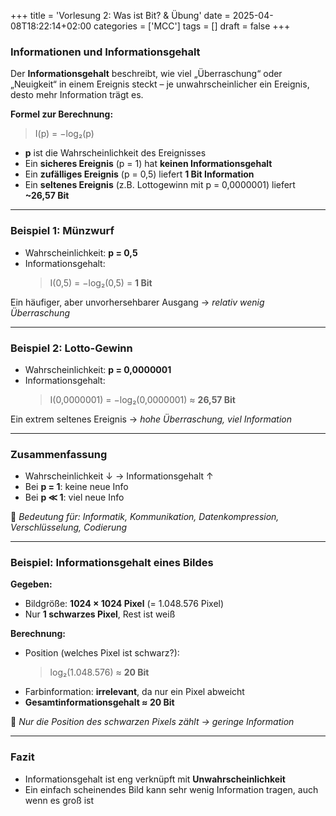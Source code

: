 +++
title = 'Vorlesung 2: Was ist Bit? & Übung'
date = 2025-04-08T18:22:14+02:00
categories = ['MCC']
tags = []
draft = false
+++

### Informationen und Informationsgehalt

Der **Informationsgehalt** beschreibt, wie viel „Überraschung“ oder „Neuigkeit“ in einem Ereignis steckt – je unwahrscheinlicher ein Ereignis, desto mehr Information trägt es.

**Formel zur Berechnung:**

  > I(p) = −log₂(p)

- **p** ist die Wahrscheinlichkeit des Ereignisses  
- Ein **sicheres Ereignis** (p = 1) hat **keinen Informationsgehalt**  
- Ein **zufälliges Ereignis** (p = 0,5) liefert **1 Bit Information**  
- Ein **seltenes Ereignis** (z.B. Lottogewinn mit p = 0,0000001) liefert **~26,57 Bit**

---------------------------------------

### Beispiel 1: Münzwurf

- Wahrscheinlichkeit: **p = 0,5**
- Informationsgehalt:  
  > I(0,5) = −log₂(0,5) = **1 Bit**

Ein häufiger, aber unvorhersehbarer Ausgang → *relativ wenig Überraschung*

---------------------------------------

### Beispiel 2: Lotto-Gewinn

- Wahrscheinlichkeit: **p = 0,0000001**
- Informationsgehalt:  
  > I(0,0000001) = −log₂(0,0000001) ≈ **26,57 Bit**

Ein extrem seltenes Ereignis → *hohe Überraschung, viel Information*

---------------------------------------

### Zusammenfassung

- Wahrscheinlichkeit ↓ → Informationsgehalt ↑  
- Bei **p = 1**: keine neue Info  
- Bei **p ≪ 1**: viel neue Info

📌 *Bedeutung für: Informatik, Kommunikation, Datenkompression, Verschlüsselung, Codierung*

---------------------------------------

### Beispiel: Informationsgehalt eines Bildes

**Gegeben:**
- Bildgröße: **1024 × 1024 Pixel** (= 1.048.576 Pixel)
- Nur **1 schwarzes Pixel**, Rest ist weiß

**Berechnung:**

- Position (welches Pixel ist schwarz?):  
  > log₂(1.048.576) ≈ **20 Bit**
- Farbinformation: **irrelevant**, da nur ein Pixel abweicht
- **Gesamtinformationsgehalt ≈ 20 Bit**

📌 *Nur die Position des schwarzen Pixels zählt → geringe Information*

---------------------------------------

### Fazit

- Informationsgehalt ist eng verknüpft mit **Unwahrscheinlichkeit**
- Ein einfach scheinendes Bild kann sehr wenig Information tragen, auch wenn es groß ist

